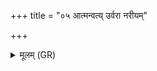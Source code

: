 +++
title = "०५ आत्मन्वत्य् उर्वरा नरीयम्"

+++
<details><summary>मूलम् (GR)</summary>

आत्मन्वत्य् उर्वरा नरीयम् आगन्  
तस्यां नरो वपत बीजम् अस्याम् ।  
सा वः प्रजां जनयाद् वक्षणाभ्यो  
बिभ्रती दुध्रम् ऋषभस्य रेतः ॥
</details>